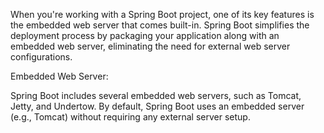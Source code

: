 When you're working with a Spring Boot project, one of its key features is the embedded web server that comes built-in. Spring Boot simplifies the deployment process by packaging your application along with an embedded web server, eliminating the need for external web server configurations.

Embedded Web Server:

Spring Boot includes several embedded web servers, such as Tomcat, Jetty, and Undertow.
By default, Spring Boot uses an embedded server (e.g., Tomcat) without requiring any external server setup.
